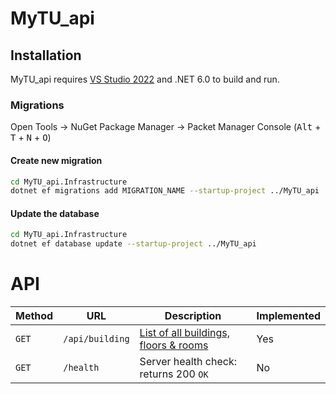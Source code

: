 # MyTU_api

## Installation

MyTU_api requires [VS Studio 2022](https://visualstudio.microsoft.com/vs/) and .NET 6.0 to build and run.

### Migrations
Open Tools -> NuGet Package Manager -> Packet Manager Console (<kbd>Alt</kbd> + <kbd>T</kbd> + <kbd>N</kbd> + <kbd>O</kbd>)

#### Create new migration
```sh
cd MyTU_api.Infrastructure
dotnet ef migrations add MIGRATION_NAME --startup-project ../MyTU_api
```

#### Update the database

```sh
cd MyTU_api.Infrastructure
dotnet ef database update --startup-project ../MyTU_api
```

# API
| Method | URL                                    | Description                                             | Implemented |
|--------|----------------------------------------|---------------------------------------------------------|-------------|
| `GET`  | `/api/building`                        | [List of all buildings, floors & rooms](#list)          | Yes		  |
| `GET`  | `/health`                              | Server health check: returns 200 `OK`            		| No          |